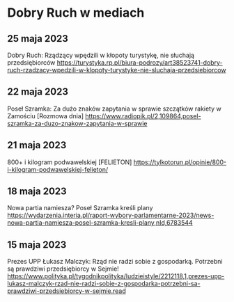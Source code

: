 # Dobry Ruch w mediach

## 25 maja 2023

Dobry Ruch: Rządzący wpędzili w kłopoty turystykę, nie słuchają przedsiębiorców
https://turystyka.rp.pl/biura-podrozy/art38523741-dobry-ruch-rzadzacy-wpedzili-w-klopoty-turystyke-nie-sluchaja-przedsiebiorcow

## 22 maja 2023

Poseł Szramka: Za dużo znaków zapytania w sprawie szczątków rakiety w Zamościu [Rozmowa dnia]
https://www.radiopik.pl/2,109864,posel-szramka-za-duzo-znakow-zapytania-w-sprawie

## 21 maja 2023

800+ i kilogram podwawelskiej [FELIETON]
https://tylkotorun.pl/opinie/800-i-kilogram-podwawelskiej-felieton/

## 18 maja 2023

Nowa partia namiesza? Poseł Szramka kreśli plany
https://wydarzenia.interia.pl/raport-wybory-parlamentarne-2023/news-nowa-partia-namiesza-posel-szramka-kresli-plany,nId,6783544

## 15 maja 2023

Prezes UPP Łukasz Malczyk: Rząd nie radzi sobie z gospodarką. Potrzebni są prawdziwi przedsiębiorcy w Sejmie!
https://www.polityka.pl/tygodnikpolityka/ludzieistyle/2212118,1,prezes-upp-lukasz-malczyk-rzad-nie-radzi-sobie-z-gospodarka-potrzebni-sa-prawdziwi-przedsiebiorcy-w-sejmie.read

## 12 maja 2023

Choroba zawodowa. "Postępowania trwają latami, wnioskodawcy umierają". Co na to minister?
https://www.rynekzdrowia.pl/Prawo/Choroba-zawodowa-Postepowania-trwaja-latami-wnioskodawcy-umieraja-Co-na-to-minister,245494,2.html

## 2 maja 2023

Poseł z naszego regionu został szefem partii. "Nie chcemy być typową partią polityczną"
https://ddwloclawek.pl/pl/910_wybory/57150_posel-z-naszego-regionu-zostal-szefem-partii-nie-chcemy-byc-typowa-partia.html

## 28 kwietnia 2023

To może być Dobry Ruch [FELIETON]
https://pozatorun.pl/felietony/to-moze-byc-dobry-ruch-felieton/

Rozmowa o polityce z przedstawicielami nowej partii - Dobry Ruch
https://radiofama.com.pl/publicystyka/rozmowa-o-polityce-z-przedstawicielami-nowej-partii-dobry-ruch

## 26 kwietnia 2023

Radio Fama wywiad z Dobry Ruch.
https://podcasters.spotify.com/pod/show/dobry-ruch/episodes/Radio-Fama-wywiad-z-Dobry-Ruch-e231s16

## 25 kwietnia 2023

Paweł Szramka w nowej partii. Powstał “Dobry Ruch”
https://tylkotorun.pl/polityka/pawel-szramka-w-nowej-partii-powstal-dobry-ruch/

Paweł Szramka: przestałem szukać współpracy w parlamencie [Rozmowa dnia]
https://www.radiopik.pl/3,109170,pawel-szramka-przestalem-szukac-wspolpracy-w-par

Poseł Paweł Szramka: - Nie chcemy podkradać posłów
https://nowosci.com.pl/posel-pawel-szramka-nie-chcemy-podkradac-poslow/ar/c1-17488681

## 24 kwietnia 2023

Nowa partia polityczna w Sejmie. Na jej czele poseł z naszego regionu
https://ddtorun.pl/pl/684_wybory/45128_nowa-partia-polityczna-w-sejmie-na-jej-czele-posel-z-naszego-regionu.html

Poseł z Brodnicy stanął na czele nowej partii politycznej
https://www.kliktorun.pl/artykul/372,posel-z-brodnicy-stanal-na-czele-nowej-partii-politycznej

## 22 kwietnia 2023

Powstała nowa partia. Ma już swoją sejmową reprezentację
https://www.tysol.pl/a103202-powstala-nowa-partia-ma-juz-swoja-sejmowa-reprezentacje

Powstała nowa partia polityczna. Ma już reprezentanta w Sejmie
https://www.wprost.pl/tylko-u-nas/11189548/powstala-nowa-partia-polityczna-ma-juz-reprezentanta-w-sejmie.html

Nowa partia polityczna zapowiada start w jesiennych wyborach. Jej reprezentant już jest w Sejmie
https://wiadomosci.gazeta.pl/wiadomosci/7,114884,29689106,nowa-partia-polityczna-zapowiada-start-w-jesiennych-wyborach.html

Powstała nowa partia polityczna. Ma już reprezentanta w Sejmie
https://www.msn.com/pl-pl/wiadomosci/other/powsta%C5%82a-nowa-partia-polityczna-ma-ju%C5%BC-reprezentanta-w-sejmie/ar-AA1aaMJJ

## 21 kwietnia 2023

„Dobry Ruch" to nowa partia na polskiej scenie politycznej. Na czele brodniczanin
https://czasbrodnicy.pl/pl/729_wybory/29310571_-dobry-ruch-to-nowa-partia-na-scenie-politycznej-na-czele-brodniczanin.html

## 20 kwietnia 2023

„Totalnie przemilczano, że powstała nowa partia” – pierwszy w Polsce wywiad z Pawłem Szramką, liderem partii Dobry Ruch
https://idzpodprad.pl/aktualnosci/totalnie-przemilczano-ze-powstala-nowa-partia-pierwszy-w-polsce-wywiad-z-pawlem-szramka-liderem-partii-dobry-ruch/

Czy nowa partia to Dobry Ruch? Komu zagraża - PiS-owi, PO czy Konfederacji? | IPP
https://www.youtube.com/watch?v=zh-lpCZT97s

## 19 kwietnia 2023

Alina Dybaś we władzach nowej partii politycznej. W planach - kandydatka do Sejmu
https://turystyka.rp.pl/nowe-trendy/art38348721-alina-dybas-we-wladzach-nowej-partii-politycznej-w-planach-kandydatka-do-sejmu

Partia "Możemy!" zmienia się w partię "Dobry Ruch". Nowym koordynatorem jest były kukizowiec Paweł Szramka.
https://www.reddit.com/r/Polska/comments/12rpjzk/partia_mo%C5%BCemy_zmienia_si%C4%99_w_parti%C4%99_dobry_ruch/
